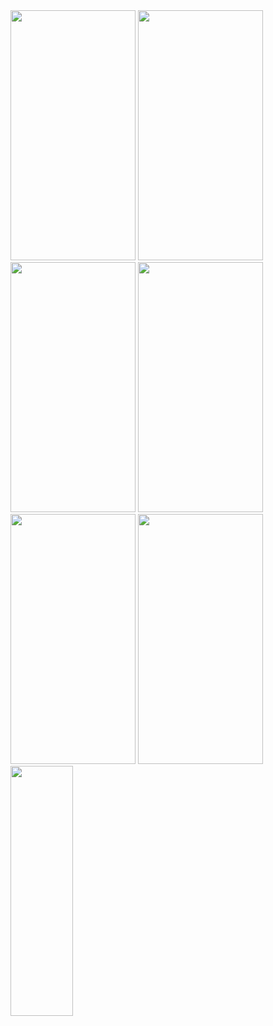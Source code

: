 <img src="https://github.com/user-attachments/assets/a72683a9-e9f7-4c38-9b11-6457efb48a36" height="400" width="200"/>
<img src="https://github.com/user-attachments/assets/9dc16f68-76cb-4c13-91ca-bda44923a958" height="400" width="200"/>
<img src="https://github.com/user-attachments/assets/0924b1be-ce5e-4f42-9e2b-1cdc4fc8a590" height="400" width="200"/>
<img src="https://github.com/user-attachments/assets/540a917b-9472-4ba1-b079-d991dda49737" height="400" width="200"/>
<img src="https://github.com/user-attachments/assets/beb02b20-ca2c-4e46-b730-e0fc798213f1" height="400" width="200"/>
<img src="https://github.com/user-attachments/assets/c1c54ead-f911-4ace-9463-8ee8390e9c34" height="400" width="200"/>
<img src="https://github.com/user-attachments/assets/d41a7d80-0118-49c3-bcf9-669868f53ff2" height="400" width="100"/>
